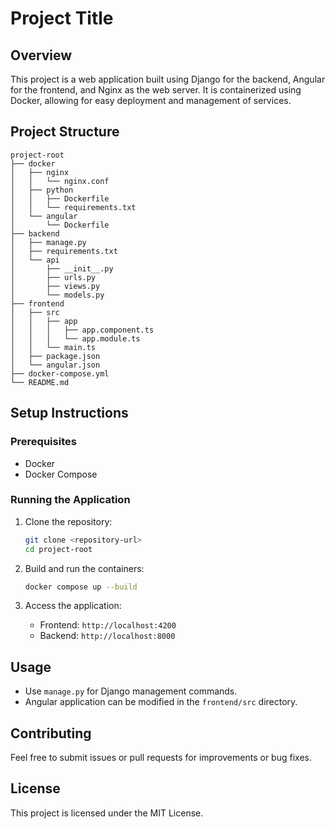 # Project Title

## Overview

This project is a web application built using Django for the backend, Angular for the frontend, and Nginx as the web server. It is containerized using Docker, allowing for easy deployment and management of services.

## Project Structure

```text
project-root
├── docker
│   ├── nginx
│   │   └── nginx.conf
│   ├── python
│   │   ├── Dockerfile
│   │   └── requirements.txt
│   └── angular
│       └── Dockerfile
├── backend
│   ├── manage.py
│   ├── requirements.txt
│   └── api
│       ├── __init__.py
│       ├── urls.py
│       ├── views.py
│       └── models.py
├── frontend
│   ├── src
│   │   ├── app
│   │   │   ├── app.component.ts
│   │   │   └── app.module.ts
│   │   └── main.ts
│   ├── package.json
│   └── angular.json
├── docker-compose.yml
└── README.md
```

## Setup Instructions

### Prerequisites

- Docker
- Docker Compose

### Running the Application

1. Clone the repository:

   ```sh
   git clone <repository-url>
   cd project-root
   ```

2. Build and run the containers:

   ```sh
   docker compose up --build
   ```

3. Access the application:
   - Frontend: `http://localhost:4200`
   - Backend: `http://localhost:8000`

## Usage

- Use `manage.py` for Django management commands.
- Angular application can be modified in the `frontend/src` directory.

## Contributing

Feel free to submit issues or pull requests for improvements or bug fixes.

## License

This project is licensed under the MIT License.
